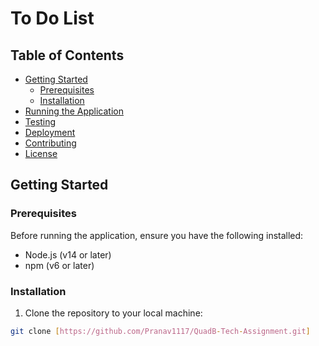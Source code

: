 # To Do List



## Table of Contents

- [Getting Started](#getting-started)
  - [Prerequisites](#prerequisites)
  - [Installation](#installation)
- [Running the Application](#running-the-application)
- [Testing](#testing)
- [Deployment](#deployment)
- [Contributing](#contributing)
- [License](#license)

## Getting Started

### Prerequisites

Before running the application, ensure you have the following installed:

- Node.js (v14 or later)
- npm (v6 or later)

### Installation

1. Clone the repository to your local machine:

```bash
git clone [https://github.com/Pranav1117/QuadB-Tech-Assignment.git]
